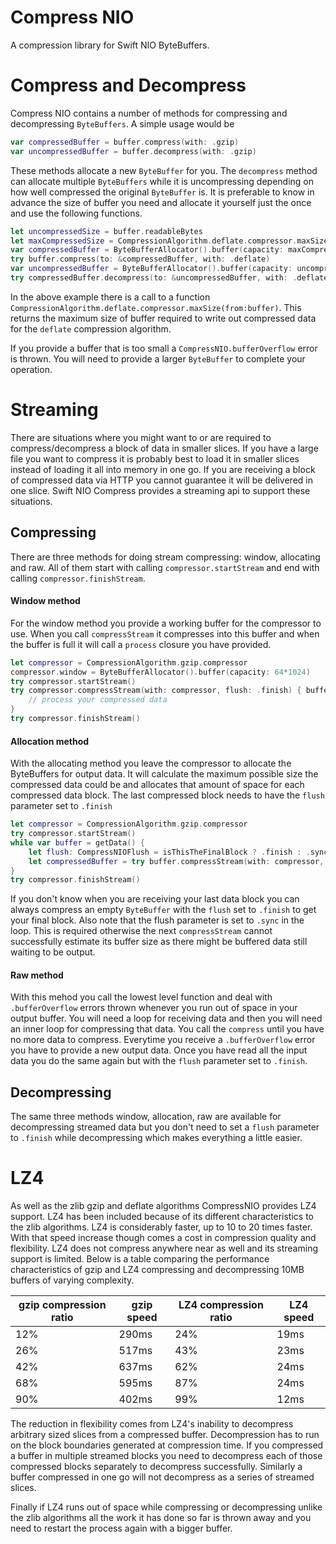 # Compress NIO

A compression library for Swift NIO ByteBuffers.

# Compress and Decompress
Compress NIO contains a number of methods for compressing and decompressing `ByteBuffers`. A simple usage would be 
```swift
var compressedBuffer = buffer.compress(with: .gzip)
var uncompressedBuffer = buffer.decompress(with: .gzip)
```
These methods allocate a new `ByteBuffer` for you. The `decompress` method can allocate multiple `ByteBuffers` while it is uncompressing depending on how well compressed the original `ByteBuffer` is. It is preferable to know in advance the size of buffer you need and allocate it yourself just the once and use the following functions.
```swift
let uncompressedSize = buffer.readableBytes
let maxCompressedSize = CompressionAlgorithm.deflate.compressor.maxSize(from:buffer)
var compressedBuffer = ByteBufferAllocator().buffer(capacity: maxCompressedSize)
try buffer.compress(to: &compressedBuffer, with: .deflate)
var uncompressedBuffer = ByteBufferAllocator().buffer(capacity: uncompressedSize)
try compressedBuffer.decompress(to: &uncompressedBuffer, with: .deflate)
```
In the above example there is a call to a function `CompressionAlgorithm.deflate.compressor.maxSize(from:buffer)`. This returns the maximum size of buffer required to write out compressed data for the `deflate` compression algorithm.

If you provide a buffer that is too small a `CompressNIO.bufferOverflow` error is thrown. You will need to provide a larger `ByteBuffer` to complete your operation.

# Streaming
There are situations where you might want to or are required to compress/decompress a block of data in smaller slices. If you have a large file you want to compress it is probably best to load it in smaller slices instead of loading it all into memory in one go. If you are receiving a block of compressed data via HTTP you cannot guarantee it will be delivered in one slice. Swift NIO Compress provides a streaming api to support these situations. 

## Compressing 

There are three methods for doing stream compressing: window, allocating and raw. All of them start with calling `compressor.startStream` and end with calling `compressor.finishStream`. 

#### Window method
For the window method you provide a working buffer for the compressor to use. When you call `compressStream` it compresses into this buffer and when the buffer is full it will call a `process` closure you have provided.
```swift
let compressor = CompressionAlgorithm.gzip.compressor
compressor.window = ByteBufferAllocator().buffer(capacity: 64*1024)
try compressor.startStream()
try compressor.compressStream(with: compressor, flush: .finish) { buffer in
    // process your compressed data
}
try compressor.finishStream()
```
#### Allocation method
With the allocating method you leave the compressor to allocate the ByteBuffers for output data. It will calculate the maximum possible size the compressed data could be and allocates that amount of space for each compressed data block. The last compressed block needs to have the `flush` parameter set to `.finish`
```swift
let compressor = CompressionAlgorithm.gzip.compressor
try compressor.startStream()
while var buffer = getData() {
    let flush: CompressNIOFlush = isThisTheFinalBlock ? .finish : .sync
    let compressedBuffer = try buffer.compressStream(with: compressor, flush: flush, allocator: ByteBufferAllocator())
}
try compressor.finishStream()
```
If you don't know when you are receiving your last data block you can always compress an empty `ByteBuffer` with the `flush` set to `.finish` to get your final block. Also note that the flush parameter is set to `.sync` in the loop. This is required otherwise the next `compressStream` cannot successfully estimate its buffer size as there might be buffered data still waiting to be output.
#### Raw method
With this mehod you call the lowest level function and deal with `.bufferOverflow` errors thrown whenever you run out of space in your output buffer. You will need a loop for receiving data and then you will need an inner loop for compressing that data. You call the `compress` until you have no more data to compress. Everytime you receive a `.bufferOverflow` error you have to provide a new output data. Once you have read all the input data you do the same again but with the `flush` parameter set to `.finish`.

## Decompressing

The same three methods window, allocation, raw are available for decompressing streamed data but you don't need to set a `flush` parameter to `.finish` while decompressing which makes everything a little easier. 

# LZ4

As well as the zlib gzip and deflate algorithms CompressNIO provides LZ4 support. LZ4 has been included because of its different characteristics to the zlib algorithms. LZ4 is considerably faster, up to 10 to 20 times faster. With that speed increase though comes a cost in compression quality and flexibility. LZ4 does not compress anywhere near as well and its streaming support is limited. Below is a table comparing the performance characteristics of gzip and LZ4 compressing and decompressing 10MB buffers of varying complexity.

gzip compression ratio | gzip speed | LZ4 compression ratio | LZ4 speed
-----------------------|------------|-----------------------|----------
12%                    |290ms       |24%                    |19ms
26%                    |517ms       |43%                    |23ms
42%                    |637ms       |62%                    |24ms
68%                    |595ms       |87%                    |24ms
90%                    |402ms       |99%                    |12ms

The reduction in flexibility comes from LZ4's inability to decompress arbitrary sized slices from a compressed buffer. Decompression has to run on the block boundaries generated at compression time. If you compressed a buffer in multiple streamed blocks you need to decompress each of those compressed blocks separately to decompress successfully. Similarly a buffer compressed in one go will not decompress as a series of streamed slices.

Finally if LZ4 runs out of space while compressing or decompressing unlike the zlib algorithms all the work it has done so far is thrown away and you need to restart the process again with a bigger buffer.


